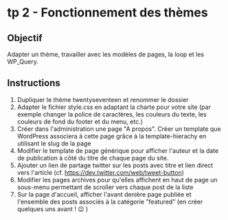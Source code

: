 tp 2 - Fonctionnement des thèmes
================================

Objectif 
--------
Adapter un thème, travailler avec les modèles de pages, la loop et les WP_Query.

Instructions
------------
1. Dupliquer le thème twentyseventeen et renommer le dossier
2. Adapter le fichier style.css en adaptant la charte pour votre site (par exemple changer la police de caractères, les couleurs du texte, les couleurs de fond du footer et du menu, etc.)
3. Créer dans l'administration une page "A propos". Créer un template que WordPress associera à cette page grâce à la template-hierachy en utilisant le slug de la page
4. Modifier le template de page générique pour afficher l'auteur et la date de publication à côté du titre de chaque page du site.
5. Ajouter un lien de partage twitter sur les posts avec titre et lien direct vers l'article (cf. https://dev.twitter.com/web/tweet-button)
6. Modifier les pages archives pour qu'elles affichent en haut de page un sous-menu permettant de scroller vers chaque post de la liste
7. Sur la page d'accueil, afficher l'avant denière page publiée et l'ensemble des posts associés à la catégorie "featured" (en créer quelques uns avant ! :wink: )
